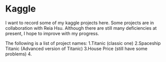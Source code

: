 # Kaggle

I want to record some of my kaggle projects here. 
Some projects are in collaboration with Reia Hsu.
Although there are still many deficiencies at present, I hope to improve with my progress.

The following is a list of project names:
1.Titanic (classic one)
2.Spaceship Titanic (Advanced version of Titanic)
3.House Price (still have some problems)
4.
